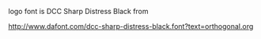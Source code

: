 logo font is DCC Sharp Distress Black from 

http://www.dafont.com/dcc-sharp-distress-black.font?text=orthogonal.org


